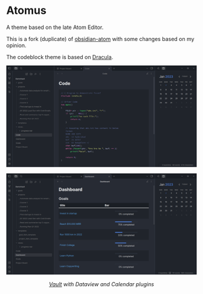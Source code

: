 # Atomus

A theme based on the late Atom Editor.

This is a fork (duplicate) of [obsidian-atom](https://github.com/kognise/obsidian-atom) with some changes based on my opinion.

The codeblock theme is based on [Dracula](https://github.com/dracula/dracula-theme).

![Screenshot](Screenshot_2.png)

![Screenshot](Screenshot_3.png)

_<p align="center"> [Vault](https://github.com/chhoumann/DemoVault) with Dataview and Calendar plugins </p>_
